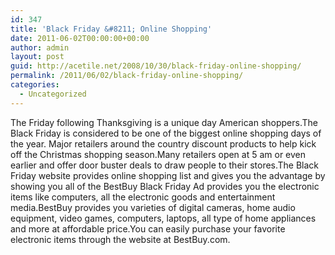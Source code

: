 ```yaml
---
id: 347
title: 'Black Friday &#8211; Online Shopping'
date: 2011-06-02T00:00:00+00:00
author: admin
layout: post
guid: http://acetile.net/2008/10/30/black-friday-online-shopping/
permalink: /2011/06/02/black-friday-online-shopping/
categories:
  - Uncategorized
---
```

The Friday following Thanksgiving is a unique day American shoppers.The Black Friday is considered to be one of the biggest online shopping days of the year. Major retailers around the country discount products to help kick off the Christmas shopping season.Many retailers open at 5 am or even earlier and offer door buster deals to draw people to their stores.The Black Friday website provides online shopping list and gives you the advantage by showing you all of the BestBuy Black Friday Ad provides you the electronic items like computers, all the electronic goods and entertainment media.BestBuy provides you varieties of digital cameras, home audio equipment, video games, computers, laptops, all type of home appliances and more at affordable price.You can easily purchase your favorite electronic items through the website at BestBuy.com.
